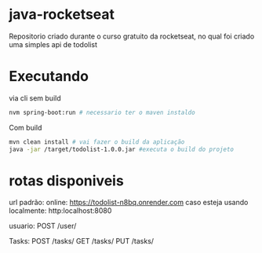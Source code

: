 # java-rocketseat
Repositorio criado durante o curso gratuito da rocketseat, no qual foi criado uma simples api de todolist

# Executando
via cli sem build
```bash
nvm spring-boot:run # necessario ter o maven instaldo
```
Com build
```bash
mvn clean install # vai fazer o build da aplicação
java -jar /target/todolist-1.0.0.jar #executa o build do projeto
```

# rotas disponiveis
url padrão:
online: https://todolist-n8bq.onrender.com
caso esteja usando localmente: http:localhost:8080

usuario:
    POST /user/

Tasks:
    POST /tasks/
    GET /tasks/
    PUT /tasks/
